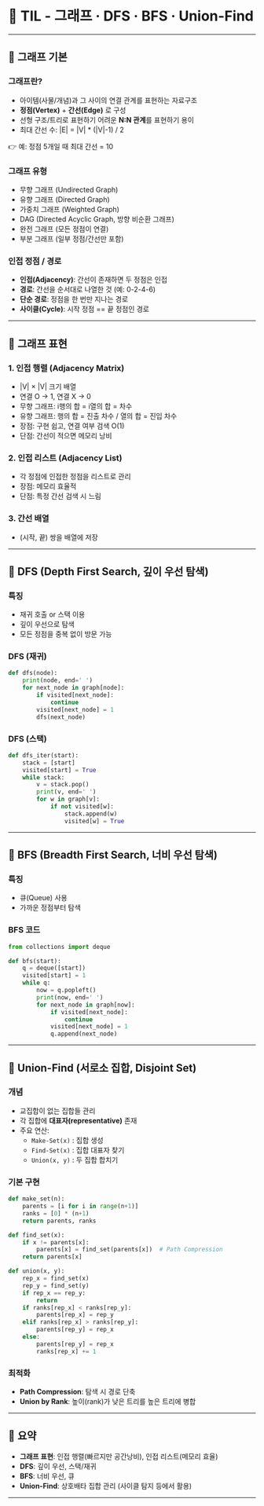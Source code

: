# 📘 TIL - 그래프 · DFS · BFS · Union-Find

------------------------------------------------------------------------

## 🔹 그래프 기본

### 그래프란?

-   아이템(사물/개념)과 그 사이의 연결 관계를 표현하는 자료구조
-   **정점(Vertex)** + **간선(Edge)** 로 구성
-   선형 구조/트리로 표현하기 어려운 **N:N 관계**를 표현하기 용이
-   최대 간선 수: \|E\| = \|V\| \* (\|V\|-1) / 2

👉 예: 정점 5개일 때 최대 간선 = 10

### 그래프 유형

-   무향 그래프 (Undirected Graph)
-   유향 그래프 (Directed Graph)
-   가중치 그래프 (Weighted Graph)
-   DAG (Directed Acyclic Graph, 방향 비순환 그래프)
-   완전 그래프 (모든 정점이 연결)
-   부분 그래프 (일부 정점/간선만 포함)

### 인접 정점 / 경로

-   **인접(Adjacency)**: 간선이 존재하면 두 정점은 인접
-   **경로**: 간선을 순서대로 나열한 것 (예: 0-2-4-6)
-   **단순 경로**: 정점을 한 번만 지나는 경로
-   **사이클(Cycle)**: 시작 정점 == 끝 정점인 경로

------------------------------------------------------------------------

## 🔹 그래프 표현

### 1. 인접 행렬 (Adjacency Matrix)

-   \|V\| × \|V\| 크기 배열
-   연결 O → 1, 연결 X → 0
-   무향 그래프: i행의 합 = i열의 합 = 차수
-   유향 그래프: 행의 합 = 진출 차수 / 열의 합 = 진입 차수
-   장점: 구현 쉽고, 연결 여부 검색 O(1)
-   단점: 간선이 적으면 메모리 낭비

### 2. 인접 리스트 (Adjacency List)

-   각 정점에 인접한 정점을 리스트로 관리
-   장점: 메모리 효율적
-   단점: 특정 간선 검색 시 느림

### 3. 간선 배열

-   (시작, 끝) 쌍을 배열에 저장

------------------------------------------------------------------------

## 🔹 DFS (Depth First Search, 깊이 우선 탐색)

### 특징

-   재귀 호출 or 스택 이용
-   깊이 우선으로 탐색
-   모든 정점을 중복 없이 방문 가능

### DFS (재귀)

``` python
def dfs(node):
    print(node, end=' ')
    for next_node in graph[node]:
        if visited[next_node]:
            continue
        visited[next_node] = 1
        dfs(next_node)
```

### DFS (스택)

``` python
def dfs_iter(start):
    stack = [start]
    visited[start] = True
    while stack:
        v = stack.pop()
        print(v, end=' ')
        for w in graph[v]:
            if not visited[w]:
                stack.append(w)
                visited[w] = True
```

------------------------------------------------------------------------

## 🔹 BFS (Breadth First Search, 너비 우선 탐색)

### 특징

-   큐(Queue) 사용
-   가까운 정점부터 탐색

### BFS 코드

``` python
from collections import deque

def bfs(start):
    q = deque([start])
    visited[start] = 1
    while q:
        now = q.popleft()
        print(now, end=' ')
        for next_node in graph[now]:
            if visited[next_node]:
                continue
            visited[next_node] = 1
            q.append(next_node)
```

------------------------------------------------------------------------

## 🔹 Union-Find (서로소 집합, Disjoint Set)

### 개념

-   교집합이 없는 집합들 관리
-   각 집합에 **대표자(representative)** 존재
-   주요 연산:
    -   `Make-Set(x)` : 집합 생성
    -   `Find-Set(x)` : 집합 대표자 찾기
    -   `Union(x, y)` : 두 집합 합치기

### 기본 구현

``` python
def make_set(n):
    parents = [i for i in range(n+1)]
    ranks = [0] * (n+1)
    return parents, ranks

def find_set(x):
    if x != parents[x]:
        parents[x] = find_set(parents[x])  # Path Compression
    return parents[x]

def union(x, y):
    rep_x = find_set(x)
    rep_y = find_set(y)
    if rep_x == rep_y:
        return
    if ranks[rep_x] < ranks[rep_y]:
        parents[rep_x] = rep_y
    elif ranks[rep_x] > ranks[rep_y]:
        parents[rep_y] = rep_x
    else:
        parents[rep_y] = rep_x
        ranks[rep_x] += 1
```

### 최적화

-   **Path Compression**: 탐색 시 경로 단축
-   **Union by Rank**: 높이(rank)가 낮은 트리를 높은 트리에 병합

------------------------------------------------------------------------

## 📌 요약

-   **그래프 표현**: 인접 행렬(빠르지만 공간낭비), 인접 리스트(메모리
    효율)
-   **DFS**: 깊이 우선, 스택/재귀
-   **BFS**: 너비 우선, 큐
-   **Union-Find**: 상호배타 집합 관리 (사이클 탐지 등에서 활용)

------------------------------------------------------------------------
